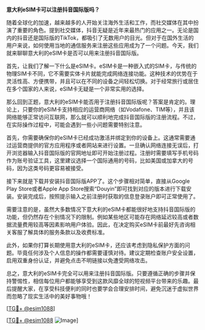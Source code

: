 **意大利eSIM卡可以注册抖音国际版吗？**

随着全球化的加速，越来越多的人开始关注海外生活和工作，而社交媒体在其中扮演了重要的角色。提到社交媒体，抖音无疑是近年来最热门的应用之一。无论是国内的抖音还是国际版的TikTok，都吸引了无数用户的目光。但对于在国外生活的用户来说，如何使用当地的通信服务来注册这些应用成为了一个问题。今天，我们就来聊聊意大利的eSIM卡是否可以用来注册抖音国际版。

首先，让我们了解一下什么是eSIM卡。eSIM卡是一种嵌入式的SIM卡，与传统的物理SIM卡不同，它不需要实体卡片就能完成网络连接功能。这种技术的优势在于灵活性高、方便携带，并且可以在不同的设备之间轻松切换。对于经常旅行或居住在多个国家的人来说，eSIM卡无疑是一个非常实用的选择。

那么回到正题，意大利的eSIM卡能否用于注册抖音国际版呢？答案是肯定的。理论上，只要你的eSIM卡支持相应的运营商网络（如Vodafone、TIM等），并且该网络能够正常访问互联网，那么就可以顺利地完成抖音国际版的注册流程。不过，在实际操作过程中，可能会遇到一些小问题需要特别注意。

首先，你需要确保你的eSIM卡已经成功激活并绑定到你的设备上。这通常需要通过运营商提供的官方应用程序或者网站来进行设置。一旦确认网络连接无误后，打开浏览器输入抖音国际版的官网地址即可开始注册过程。注册时需要填写手机号码作为账号验证工具，这里建议选择一个国际通用的号码，比如美国或加拿大的号码，因为这类号码更容易被接受。

接下来就是下载并安装抖音国际版APP了。这个步骤相对简单，直接从Google Play Store或者Apple App Store搜索“Douyin”即可找到对应的版本进行下载安装。安装完成后，按照提示输入之前注册时获取的信息登录账户即可正常使用了。

需要注意的是，虽然大多数情况下意大利的eSIM卡都能很好地支持抖音国际版的功能，但仍然存在个别情况下的限制。例如某些地区可能存在网络延迟较高或者数据流量费用较高等因素影响用户体验。因此，在决定购买eSIM卡前最好先咨询相关客服了解具体的服务条款以及收费标准。

此外，如果你打算长期使用意大利的eSIM卡，还应该考虑到隐私保护方面的问题。毕竟任何涉及个人信息的操作都需要谨慎对待。建议定期检查账户安全设置，启用双重身份认证，并避免点击不明链接以免遭受网络攻击。

总之，意大利的eSIM卡完全可以用来注册抖音国际版。只要遵循正确的步骤并保持警惕性，相信每位用户都能够享受到这款风靡全球的短视频平台带来的乐趣。最后提醒大家，在享受科技便利的同时也要学会合理安排时间，避免沉迷于虚拟世界而忽略了现实生活中的美好事物哦！

[[TG💪+ @esim1088](https://t.me/s/esim1088)]

[[TG💪+ @esim1088](https://t.me/s/esim1088) ![Image](https://i.postimg.cc/4NQfJmqS/Snipaste-2025-05-13-00-14-12.png)]